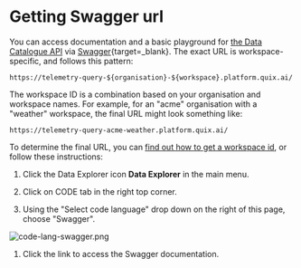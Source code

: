 # Getting Swagger url

You can access documentation and a basic playground for [the Data
Catalogue API](intro.md) via
[Swagger](https://swagger.io/){target=_blank}. The exact URL is workspace-specific, and
follows this pattern:

    https://telemetry-query-${organisation}-${workspace}.platform.quix.ai/

The workspace ID is a combination based on your organisation and
workspace names. For example, for an "acme" organisation with a
"weather" workspace, the final URL might look something like:

    https://telemetry-query-acme-weather.platform.quix.ai/

To determine the final URL, you can [find out how to get a workspace
id](../../platform/how-to/get-workspace-id.md), or follow these instructions:

1.  Click the Data Explorer icon **Data Explorer** in the main menu.

2.  Click on CODE tab in the right top corner.

3.  Using the "Select code language" drop down on the right of this
    page, choose "Swagger".

![code-lang-swagger.png](../images/code-lang-swagger.png)

1.  Click the link to access the Swagger documentation.
